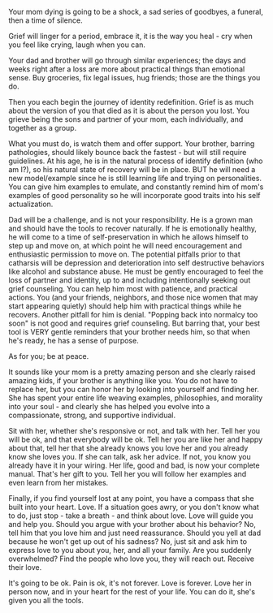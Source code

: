 Your mom dying is going to be a shock, a sad series of goodbyes, a funeral, then a time of silence.

Grief will linger for a period, embrace it, it is the way you heal - cry when you feel like crying, laugh when you can.

Your dad and brother will go through similar experiences; the days and weeks right after a loss are more about practical things than emotional sense. Buy groceries, fix legal issues, hug friends; those are the things you do.

Then you each begin the journey of identity redefinition. Grief is as much about the version of you that died as it is about the person you lost. You grieve being the sons and partner of your mom, each individually, and together as a group.

What you must do, is watch them and offer support. Your brother, barring pathologies, should likely bounce back the fastest - but will still require guidelines. At his age, he is in the natural process of identify definition (who am I?), so his natural state of recovery will be in place. BUT he will need a new model/example since he is still learning life and trying on personalities. You can give him examples to emulate, and constantly remind him of mom's examples of good personality so he will incorporate good traits into his self actualization.

Dad will be a challenge, and is not your responsibility. He is a grown man and should have the tools to recover naturally. If he is emotionally healthy, he will come to a time of self-preservation in which he allows himself to step up and move on, at which point he will need encouragement and enthusiastic permission to move on. The potential pitfalls prior to that catharsis will be depression and deterioration into self destructive behaviors like alcohol and substance abuse. He must be gently encouraged to feel the loss of partner and identity, up to and including intentionally seeking out grief counseling. You can help him most with patience, and practical actions. You (and your friends, neighbors, and those nice women that may start appearing quietly) should help him with practical things while he recovers. Another pitfall for him is denial. "Popping back into normalcy too soon" is not good and requires grief counseling. But barring that, your best tool is VERY gentle reminders that your brother needs him, so that when he's ready, he has a sense of purpose.

As for you; be at peace.

It sounds like your mom is a pretty amazing person and she clearly raised amazing kids, if your brother is anything like you. You do not have to replace her, but you can honor her by looking into yourself and finding her. She has spent your entire life weaving examples, philosophies, and morality into your soul - and clearly she has helped you evolve into a compassionate, strong, and supportive individual.

Sit with her, whether she's responsive or not, and talk with her. Tell her you will be ok, and that everybody will be ok. Tell her you are like her and happy about that, tell her that she already knows you love her and you already know she loves you. If she can talk, ask her advice. If not, you know you already have it in your wiring. Her life, good and bad, is now your complete manual. That's her gift to you. Tell her you will follow her examples and even learn from her mistakes.

Finally, if you find yourself lost at any point, you have a compass that she built into your heart. Love. If a situation goes awry, or you don't know what to do, just stop - take a breath - and think about love. Love will guide you and help you. Should you argue with your brother about his behavior? No, tell him that you love him and just need reassurance. Should you yell at dad because he won't get up out of his sadness? No, just sit and ask him to express love to you about you, her, and all your family. Are you suddenly overwhelmed? Find the people who love you, they will reach out. Receive their love.

It's going to be ok. Pain is ok, it's not forever. Love is forever. Love her in person now, and in your heart for the rest of your life. You can do it, she's given you all the tools.
